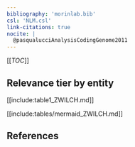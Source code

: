 ```yaml
---
bibliography: 'morinlab.bib'
csl: 'NLM.csl'
link-citations: true
nocite: |
  @pasqualucciAnalysisCodingGenome2011
---
```


[[_TOC_]]




## Relevance tier by entity

[[include:table1_ZWILCH.md]]


[[include:tables/mermaid_ZWILCH.md]]

## References


